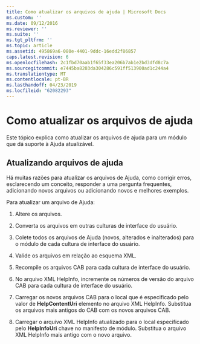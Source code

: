 ```yaml
---
title: Como atualizar os arquivos de ajuda | Microsoft Docs
ms.custom: ''
ms.date: 09/12/2016
ms.reviewer: ''
ms.suite: ''
ms.tgt_pltfrm: ''
ms.topic: article
ms.assetid: 495869a6-080e-4401-9ddc-16edd2f86857
caps.latest.revision: 6
ms.openlocfilehash: 2c1fbd70aab1f65f33ea206b7ab1e2bd3dfd8c7a
ms.sourcegitcommit: e7445ba8203da304286c591ff513900ad1c244a4
ms.translationtype: MT
ms.contentlocale: pt-BR
ms.lasthandoff: 04/23/2019
ms.locfileid: "62082293"
---
```

# <a name="how-to-update-help-files"></a>Como atualizar os arquivos de ajuda

Este tópico explica como atualizar os arquivos de ajuda para um módulo que dá suporte à Ajuda atualizável.

## <a name="updating-help-files"></a>Atualizando arquivos de ajuda

Há muitas razões para atualizar os arquivos de Ajuda, como corrigir erros, esclarecendo um conceito, responder a uma pergunta frequentes, adicionando novos arquivos ou adicionando novos e melhores exemplos.

Para atualizar um arquivo de Ajuda:

1. Altere os arquivos.

2. Converta os arquivos em outras culturas de interface do usuário.

3. Colete todos os arquivos de Ajuda (novos, alterados e inalterados) para o módulo de cada cultura de interface do usuário.

4. Valide os arquivos em relação ao esquema XML.

5. Recompile os arquivos CAB para cada cultura de interface do usuário.

6. No arquivo XML HelpInfo, incremente os números de versão do arquivo CAB para cada cultura de interface do usuário.

7. Carregar os novos arquivos CAB para o local que é especificado pelo valor de **HelpContentUri** elemento no arquivo XML HelpInfo. Substitua os arquivos mais antigos do CAB com os novos arquivos CAB.

8. Carregar o arquivo XML HelpInfo atualizado para o local especificado pelo **HelpInfoUri** chave no manifesto de módulo. Substitua o arquivo XML HelpInfo mais antigo com o novo arquivo.